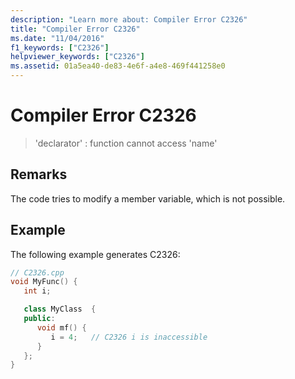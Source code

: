 ```yaml
---
description: "Learn more about: Compiler Error C2326"
title: "Compiler Error C2326"
ms.date: "11/04/2016"
f1_keywords: ["C2326"]
helpviewer_keywords: ["C2326"]
ms.assetid: 01a5ea40-de83-4e6f-a4e8-469f441258e0
---
```

# Compiler Error C2326

> 'declarator' : function cannot access 'name'

## Remarks

The code tries to modify a member variable, which is not possible.

## Example

The following example generates C2326:

```cpp
// C2326.cpp
void MyFunc() {
   int i;

   class MyClass  {
   public:
      void mf() {
         i = 4;   // C2326 i is inaccessible
      }
   };
}
```
